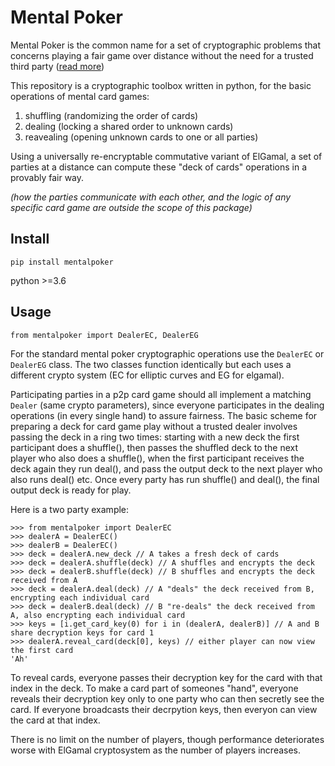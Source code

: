 # Mental Poker

Mental Poker is the common name for a set of cryptographic problems that concerns playing a fair game over distance without the need for a trusted third party ([read more](https://en.wikipedia.org/wiki/Mental_poker))

This repository is a cryptographic toolbox written in python, for the basic operations of mental card games:

1. shuffling (randomizing the order of cards)
2. dealing (locking a shared order to unknown cards)
3. reavealing (opening unknown cards to one or all parties)

Using a universally re-encryptable commutative variant of ElGamal, a set of parties at a distance can compute these "deck of cards" operations in a provably fair way.

*(how the parties communicate with each other, and the logic of any specific card game are outside the scope of this package)*

## Install

`pip install mentalpoker`

python >=3.6

## Usage

`from mentalpoker import DealerEC, DealerEG`

For the standard mental poker cryptographic operations use the `DealerEC` or `DealerEG` class. The two classes function identically but each uses a different crypto system (EC for elliptic curves and EG for elgamal).

Participating parties in a p2p card game should all implement a matching `Dealer` (same crypto parameters), since everyone participates in the dealing operations (in every single hand) to assure fairness. The basic scheme for preparing a deck for card game play without a trusted dealer involves passing the deck in a ring two times: starting with a new deck the first participant does a shuffle(), then passes the shuffled deck to the next player who also does a shuffle(), when the first participant receives the deck again they run deal(), and pass the output deck to the next player who also runs deal() etc. Once every party has run shuffle() and deal(), the final output deck is ready for play.

Here is a two party example:

```
>>> from mentalpoker import DealerEC
>>> dealerA = DealerEC()
>>> dealerB = DealerEC()
>>> deck = dealerA.new_deck // A takes a fresh deck of cards
>>> deck = dealerA.shuffle(deck) // A shuffles and encrypts the deck
>>> deck = dealerB.shuffle(deck) // B shuffles and encrypts the deck received from A
>>> deck = dealerA.deal(deck) // A "deals" the deck received from B, encrypting each individual card
>>> deck = dealerB.deal(deck) // B "re-deals" the deck received from A, also encrypting each individual card
>>> keys = [i.get_card_key(0) for i in (dealerA, dealerB)] // A and B share decryption keys for card 1
>>> dealerA.reveal_card(deck[0], keys) // either player can now view the first card
'Ah'
```

To reveal cards, everyone passes their decryption key for the card with that index in the deck. To make a card part of someones "hand", everyone reveals their decryption key only to one party who can then secretly see the card. If everyone broadcasts their decrpytion keys, then everyon can view the card at that index.

There is no limit on the number of players, though performance deteriorates worse with ElGamal cryptosystem as the number of players increases.

